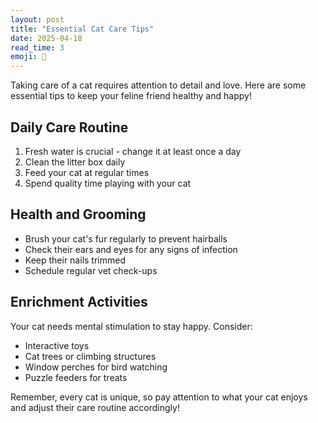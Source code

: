 ```yaml
---
layout: post
title: "Essential Cat Care Tips"
date: 2025-04-18
read_time: 3
emoji: 🐾
---
```


Taking care of a cat requires attention to detail and love. Here are some essential tips to keep your feline friend healthy and happy!

## Daily Care Routine

1. Fresh water is crucial - change it at least once a day
2. Clean the litter box daily
3. Feed your cat at regular times
4. Spend quality time playing with your cat

## Health and Grooming

- Brush your cat's fur regularly to prevent hairballs
- Check their ears and eyes for any signs of infection
- Keep their nails trimmed
- Schedule regular vet check-ups

## Enrichment Activities

Your cat needs mental stimulation to stay happy. Consider:
- Interactive toys
- Cat trees or climbing structures
- Window perches for bird watching
- Puzzle feeders for treats

Remember, every cat is unique, so pay attention to what your cat enjoys and adjust their care routine accordingly!